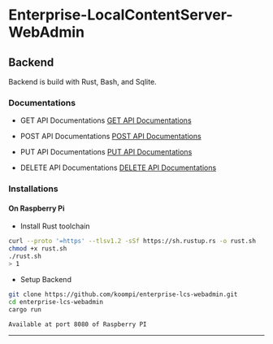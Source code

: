 # Enterprise-LocalContentServer-WebAdmin

## Backend
Backend is build with Rust, Bash, and Sqlite.

### Documentations

* GET API Documentations [GET API Documentations](api-doc/GET.md)

* POST API Documentations [POST API Documentations](api-doc/POST.md)

* PUT API Documentations [PUT API Documentations](api-doc/PUT.md)

* DELETE API Documentations [DELETE API Documentations](api-doc/DELETE.md)

### Installations

#### On Raspberry Pi

* Install Rust toolchain

```bash
curl --proto '=https' --tlsv1.2 -sSf https://sh.rustup.rs -o rust.sh
chmod +x rust.sh
./rust.sh
> 1
```

* Setup Backend

```bash
git clone https://github.com/koompi/enterprise-lcs-webadmin.git
cd enterprise-lcs-webadmin
cargo run
```

`Available at port 8080 of Raspberry PI`

***